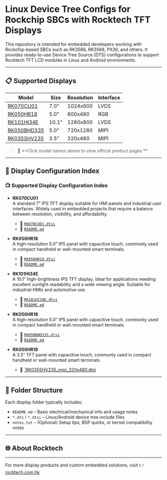 # Linux Device Tree Configs for Rockchip SBCs with Rocktech TFT Displays

This repository is intended for embedded developers working with Rockchip-based SBCs such as RK3566, RK3568, PX30, and others. It provides ready-to-use Device Tree Source (DTS) configurations to support Rocktech TFT LCD modules in Linux and Android environments.

---

## 📋 Supported Displays

| Model       | Size  | Resolution | Interface |
|-------------|-------|------------|-----------|
| [RK070CU01](RK070CU01/) | 7.0"  | 1024x600   | LVDS      | 
| [RK050HR18](RK050HR18/) | 5.0"  | 800x480   | RGB      | 
| [RK101HI34E](RK101HI34E/) | 10.1"  | 1280x800   | LVDS      |
| [RK050BHD335](RK050BHD335/) | 5.0"  | 720x1280   | MIPI      |
| [RK035SHV235](RK035SHV235/) | 3.5"  | 320x480   | MIPI      |

> 🔗 **Click model names above to view official product pages **

---

## 📁 Display Configuration Index

### 📺 Supported Display Configuration Index

- **RK070CU01**  
  A standard 7” IPS TFT display suitable for HMI panels and industrial user interfaces. Widely used in embedded projects that require a balance between resolution, visibility, and affordability.  
  - 📄 [`RK070CU01.dtsi`](RK070CU01/RK070CU01.dtsi)  
  - 📘 [`README.md`](RK070CU01/README.md)

- **RK050HR18**  
  A high-resolution 5.0” IPS panel with capacitive touch, commonly used in compact handheld or wall-mounted smart terminals.  
  - 📄 [`RK050HR18.dtsi`](RK050HR18/RK050HR18.dtsi)  
  - 📘 [`README.md`](RK050HR18/README.md)

- **RK101HI34E**  
  A 10.1” high-brightness IPS TFT display, ideal for applications needing excellent sunlight readability and a wide viewing angle. Suitable for industrial HMIs and automotive use.  
  - 📄 [`RK101HI34E.dtsi`](RK101HI34E/RK101HI34E.dtsi)  
  - 📘 [`README.md`](RK101HI34E/README.md)


- **RK050HR18**  
  A high-resolution 5.0” IPS panel with capacitive touch, commonly used in compact handheld or wall-mounted smart terminals.  
  - 📄 [`RK050BHD335.dtsi`](RK050BHD335/RK050BHD335.dts)  
  - 📘 [`README.md`](RK050BHD335/README.md)


- **RK050HR18**  
  A 3.5” TFT panel with capacitive touch, commonly used in compact handheld or wall-mounted smart terminals.  
  - 📄 [`RK035SHV235_mipi_320x480.dtsi](RK035SHV235/RK035SHV235_mipi_320x480.dtsi)  

---

## 📂 Folder Structure

Each display folder typically includes:

- `README.md` – Basic electrical/mechanical info and usage notes
- `*.dts` / `*.dtsi` – Linux/Android device tree include files
- `notes.txt` – (Optional) Setup tips, BSP quirks, or kernel compatibility notes

---

## 🌐 About Rocktech
---
For more display products and custom embedded solutions, visit 👉 [rocktech.com.hk](https://www.rocktech.com.hk/)

